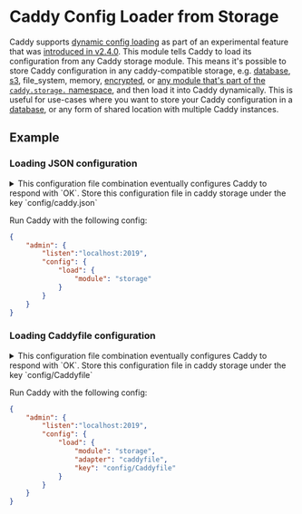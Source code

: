 Caddy Config Loader from Storage
===

Caddy supports [dynamic config loading](https://caddyserver.com/docs/json/admin/config/load/) as part of an experimental feature that was [introduced in v2.4.0](https://github.com/caddyserver/caddy/releases/tag/v2.4.0). This module tells Caddy to load its configuration from any Caddy storage module. This means it's possible to store Caddy configuration in any caddy-compatible storage, e.g. [database](https://caddyserver.com/docs/modules/caddy.storage.postgres), [s3](https://caddyserver.com/docs/modules/caddy.storage.s3), file_system, memory, [encrypted](https://caddyserver.com/docs/modules/caddy.storage.encrypted), or [any module that's part of the `caddy.storage.` namespace](https://caddyserver.com/docs/modules/), and then load it into Caddy dynamically. This is useful for use-cases where you want to store your Caddy configuration in a [database](https://caddyserver.com/docs/modules/caddy.storage.postgres), or any form of shared location with multiple Caddy instances.

## Example

### Loading JSON configuration

<details>
<summary>This configuration file combination eventually configures Caddy to respond with `OK`. Store this configuration file in caddy storage under the key `config/caddy.json`</summary>

```json
{
	"admin": {
		"listen": "localhost:2999"
	},
	"apps": {
		"http": {
			"http_port": 9080,
			"https_port": 9443,
			"servers": {
				"srv0": {
					"listen": [
						":8443"
					],
					"routes": [
						{
							"match": [
								{
									"host": [
										"localhost"
									]
								}
							],
							"handle": [
								{
									"handler": "subroute",
									"routes": [
										{
											"handle": [
												{
													"body": "OK!",
													"handler": "static_response"
												}
											]
										}
									]
								}
							],
							"terminal": true
						}
					]
				}
			}
		},
		"pki": {
			"certificate_authorities": {
				"local": {
					"install_trust": false
				}
			}
		}
	}
}
```

</details>

Run Caddy with the following config:
```json
{
	"admin": {
		"listen":"localhost:2019",
		"config": {
			"load": {
				"module": "storage"
			}
		}
	}
}
```

### Loading Caddyfile configuration

<details>
<summary>This configuration file combination eventually configures Caddy to respond with `OK`. Store this configuration file in caddy storage under the key `config/Caddyfile`</summary>

```caddyfile
example.com {
	respond "Howdy!"
}
```

</details>

Run Caddy with the following config:
```json
{
	"admin": {
		"listen":"localhost:2019",
		"config": {
			"load": {
				"module": "storage",
				"adapter": "caddyfile",
				"key": "config/Caddyfile"
			}
		}
	}
}
```